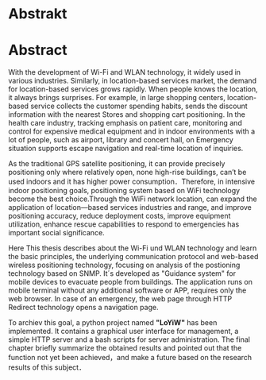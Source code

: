 # Abstrakt


# Abstract
With the development of Wi-Fi and WLAN technology, it widely used in various industries. Similarly, in location-based services market, the demand for location-based services grows rapidly. When people knows the location, it always brings surprises. For example, in large shopping centers, location-based service collects the customer spending habits, sends the discount information with the nearest Stores and shopping cart positioning. In the health care industry, tracking emphasis on patient care, monitoring and control for expensive medical equipment and in indoor environments with a lot of people, such as airport, library and concert hall, on Emergency situation supports escape navigation and real-time location of inquiries.  

As the traditional GPS satellite positioning, it can provide precisely positioning only where relatively open, none high-rise buildings, can’t be used indoors and it has higher power consumption．Therefore, in intensive indoor positioning goals, positioning system
based on WiFi technology become the best choice.Through the WiFi network location, can expand the application of location—based services industries and range, and improve positioning accuracy, reduce deployment costs, improve equipment utilization, enhance rescue capabilities to respond to emergencies has important social significance.  

Here This thesis describes about the Wi-Fi und WLAN technology and learn the basic principles, the underlying communication protocol and web-based wireless positioning technology, focusing on analysis of the postioning technology based on SNMP. It´s developed as "Guidance system" for mobile devices to evacuate people from buildings. The application runs on mobile terminal without any additional software or APP, requires only the web browser. In case of an emergency, the web page through HTTP Redirect technology opens a navigation page.  

To archiev this goal, a python project named **"LoYiW"** has been implemented. It contains a graphical user interface for management, a simple HTTP server and a bash scripts for server administration. The final chapter briefly summarize the obtained results and pointed out that the function not yet been achieved，and make a future based on the research results of this subject．
